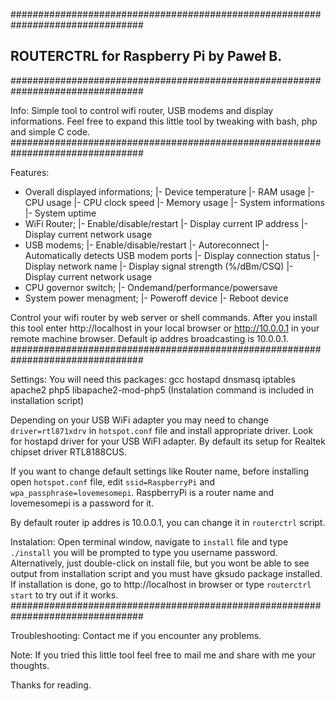 
################################################################################
##           ROUTERCTRL for Raspberry Pi by Paweł B.                          ##
################################################################################

Info:
Simple tool to control wifi router, USB modems and display informations. 
Feel free to expand this little tool by tweaking with bash, php and simple C code.
################################################################################

Features:
- Overall displayed informations;
 |- Device temperature
  |- RAM usage
   |- CPU usage
    |- CPU clock speed
     |- Memory usage
      |- System informations
       |- System uptime
- WiFi Router;
 |- Enable/disable/restart
  |- Display current IP address
   |- Display current network usage
- USB modems;
 |- Enable/disable/restart
  |- Autoreconnect
   |- Automatically detects USB modem ports
    |- Display connection status
     |- Display network name
      |- Display signal strength (%/dBm/CSQ)
       |- Display current network usage
- CPU governor switch;
 |- Ondemand/performance/powersave
- System power menagment;
 |- Poweroff device
  |- Reboot device
 
Control your wifi router by web server or shell commands.
After you install this tool enter http://localhost in your local browser or 
http://10.0.0.1 in your remote machine browser. Default ip addres broadcasting 
is 10.0.0.1.
################################################################################

Settings:
You will need this packages:
  gcc hostapd dnsmasq iptables apache2 php5 libapache2-mod-php5
(Instalation command is included in installation script)

Depending on your USB WiFi adapter you may need to change `driver=rtl871xdrv` in
`hotspot.conf` file and install appropriate driver. Look for hostapd driver for
your USB WiFI adapter. By default its setup for Realtek chipset driver RTL8188CUS.

If you want to change default settings like Router name, before installing open 
`hotspot.conf` file, edit `ssid=RaspberryPi` and `wpa_passphrase=lovemesomepi`. 
RaspberryPi is a router name and lovemesomepi is a password for it.

By default router ip addres is 10.0.0.1, you can change it in `routerctrl` script.

Instalation:
Open terminal window, navigate to `install` file and type `./install` you will be 
prompted to type you username password. Alternatively, just double-click on 
install file, but you wont be able to see output from installation script and 
you must have gksudo package installed. If installation is done, go to 
http://localhost in browser or type `routerctrl start` to try out if it works. 
################################################################################

Troubleshooting:
Contact me if you encounter any problems.

Note:
If you tried this little tool feel free to mail me and share with me your thoughts.

Thanks for reading.

